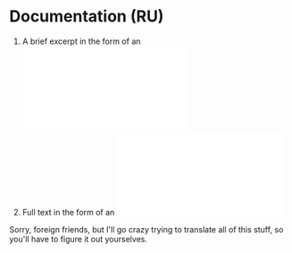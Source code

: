 # Documentation (RU)

1. A brief excerpt in the form of an ![article](docs/1.pdf)
2. Full text in the form of an ![explanatory note](docs/2.pdf)

Sorry, foreign friends, but I'll go crazy trying to translate all of this stuff, so you'll have to figure it out yourselves.
